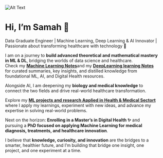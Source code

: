 
![Alt Text](https://github.com/Samah-Fquihi/Samah-Fquihi/blob/main/IMG_3386.HEIC)
# Hi, I’m Samah 👋

Data Graduate Engineer | Machine Learning, Deep Learning & AI Innovator | Passionate about transforming healthcare with technology 🌟

I am on a journey to **build advanced theoretical and mathematical mastery in ML & DL**, bridging the worlds of data science and healthcare.  
Check my [**Machine Learning Notes**](https://github.com/Samah-Fquihi/Machine-Learning-Notes)and my [**DeepLearning learning Notes**](https://github.com/Samah-Fquihi/DeepLearning-Notes) for curated summaries, key insights, and distilled knowledge from foundational ML, AI, and Digital Health resources.  

Alongside AI, I am deepening my **biology and medical knowledge** to connect the two fields and drive real-world healthcare transformation.  

Explore my [**ML projects and research Applied in Health & Medical Sectort**](https://github.com/Samah-Fquihi/ML-Projects-Research-Applied-in-Health-and-Medical-Sector) where I apply my learnings, experiment with new ideas, and advance my expertise in solving real-world problems.  

Next on the horizon: **Enrolling in a Master’s in Digital Health ✨** and pursuing a **PhD focused on applying Machine Learning for medical diagnosis, treatments, and healthcare innovation**.  

I believe that **knowledge, curiosity, and innovation** are the bridges to a smarter, healthier future,  and I’m building that bridge one insight, one project, and one experiment at a time.  



<!--
**Samah-Fquihi/Samah-Fquihi** is a ✨ _special_ ✨ repository because its `README.md` (this file) appears on your GitHub profile.

Here are some ideas to get you started:

- 🔭 I’m currently working on ...
- 🌱 I’m currently learning ...
- 👯 I’m looking to collaborate on ...
- 🤔 I’m looking for help with ...
- 💬 Ask me about ...
- 📫 How to reach me: ...
- 😄 Pronouns: ...
- ⚡ Fun fact: ...
-->

